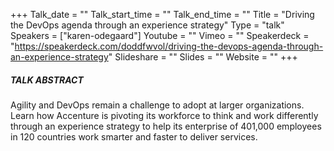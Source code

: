 +++
Talk_date = ""
Talk_start_time = ""
Talk_end_time = ""
Title = "Driving the DevOps agenda through an experience strategy"
Type = "talk"
Speakers = ["karen-odegaard"]
Youtube = ""
Vimeo = ""
Speakerdeck = "https://speakerdeck.com/doddfwvol/driving-the-devops-agenda-through-an-experience-strategy"
Slideshare = ""
Slides = ""
Website = ""
+++

##### TALK ABSTRACT

Agility and DevOps remain a challenge to adopt at larger organizations. Learn how Accenture is pivoting its workforce to think and work differently through an experience strategy to help its enterprise of 401,000 employees in 120 countries work smarter and faster to deliver services.
